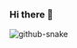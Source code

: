 ### Hi there 👋
<picture>
  <soure media="(perfers-color-scheme: dark)" srcset="https://raw.githubusercontent.com/wish604/wish604/output/github-contribution-grid-snake-dark.svg"/>
  <soure media="(perfers-color-scheme: light)" srcset="https://raw.githubusercontent.com/wish604/wish604/output/github-contribution-grid-snake.svg"/>
  <img alt="github-snake" src="https://raw.githubusercontent.com/wish604/wish604/output/github-contribution-grid-snake.svg>"/>
</picture>
<!--
**wish604/wish604** is a ✨ _special_ ✨ repository because its `README.md` (this file) appears on your GitHub profile.

Here are some ideas to get you started:

- 🔭 I’m currently working on ...
- 🌱 I’m currently learning ...
- 👯 I’m looking to collaborate on ...
- 🤔 I’m looking for help with ...
- 💬 Ask me about ...
- 📫 How to reach me: ...
- 😄 Pronouns: ...
- ⚡ Fun fact: ...
-->
